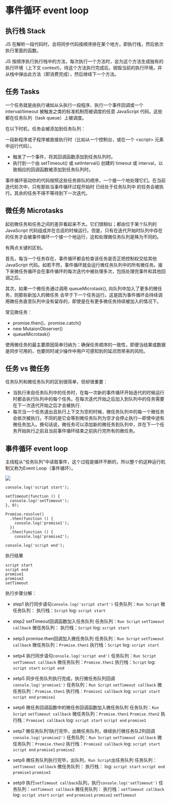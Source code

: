# 事件循环 event loop

## 执行栈 Stack

JS 在解析一段代码时，会将同步代码按顺序排在某个地方，即执行栈，然后依次执行里面的函数。

JS 按顺序执行执行栈中的方法，每次执行一个方法时，会为这个方法生成独有的执行环境（上下文 context)，待这个方法执行完成后，销毁当前的执行环境，并从栈中弹出此方法（即消费完成），然后继续下一个方法。

## 任务 Tasks

一个任务就是由执行诸如从头执行一段程序、执行一个事件回调或一个 interval/timeout 被触发之类的标准机制而被调度的任意 JavaScript 代码。这些都在任务队列（task queue）上被调度。

在以下时机，任务会被添加到任务队列：

一段新程序或子程序被直接执行时（比如从一个控制台，或在一个 \<script\> 元素中运行代码）。
+ 触发了一个事件，将其回调函数添加到任务队列时。
+ 执行到一个由 setTimeout() 或 setInterval() 创建的 timeout 或 interval，以致相应的回调函数被添加到任务队列时。

事件循环驱动你的代码按照这些任务排队的顺序，一个接一个地处理它们。在当前迭代轮次中，只有那些当事件循环过程开始时 已经处于任务队列中 的任务会被执行。其余的任务不得不等待到下一次迭代。

## 微任务 Microtasks

起初微任务和任务之间的差异看起来不大。它们很相似；都由位于某个队列的 JavaScript 代码组成并在合适的时候运行。但是，只有在迭代开始时队列中存在的任务才会被事件循环一个接一个地运行，这和处理微任务队列是殊为不同的。

有两点关键的区别。

首先，每当一个任务存在，事件循环都会检查该任务是否正把控制权交给其他 JavaScript 代码。如若不然，事件循环就会运行微任务队列中的所有微任务。接下来微任务循环会在事件循环的每次迭代中被处理多次，包括处理完事件和其他回调之后。

其次，如果一个微任务通过调用 queueMicrotask(), 向队列中加入了更多的微任务，则那些新加入的微任务 会早于下一个任务运行。这是因为事件循环会持续调用微任务直至队列中没有留存的，即使是在有更多微任务持续被加入的情况下。


常见微任务：

+ promise.then()、promise.catch()
+ new MutaionObserver()
+ queueMicrotask()

使用微任务的最主要原因简单归纳为：确保任务顺序的一致性，即便当结果或数据是同步可用的，也要同时减少操作中用户可感知到的延迟而带来的风险。

## 任务 vs 微任务

任务队列和微任务队列的区别很简单，但却很重要：

+ 当执行来自任务队列中的任务时，在每一次新的事件循环开始迭代的时候运行时都会执行队列中的每个任务。在每次迭代开始之后加入到队列中的任务需要在下一次迭代开始之后才会被执行.
+ 每次当一个任务退出且执行上下文为空的时候，微任务队列中的每一个微任务会依次被执行。不同的是它会等到微任务队列为空才会停止执行—即使中途有微任务加入。换句话说，微任务可以添加新的微任务到队列中，并在下一个任务开始执行之前且当前事件循环结束之前执行完所有的微任务。

## 事件循环 event loop

主线程从"任务队列"中读取事件，这个过程是循环不断的，所以整个的这种运行机制又称为Event Loop（事件循环）。

<img src="https://www.ruanyifeng.com/blogimg/asset/2014/bg2014100802.png">

```
console.log('script start');

setTimeout(function () {
  console.log('setTimeout');
}, 0);

Promise.resolve()
  .then(function () {
    console.log('promise1');
  })
  .then(function () {
    console.log('promise2');

console.log('script end');
```

执行结果

```
script start
script end
promise1
promise2
setTimeout
```

执行步骤分解：

+ step1 执行同步语句`console.log('script start')`
任务队列：`Run Script`
微任务队列：
执行栈：`Script`
log: `script start`

+ step2 setTimeout回调函数加入任务队列
任务队列：`Run Script` `setTimeout callback`
微任务队列：
执行栈：`Script`
log: `script start`

+ setp3 promise.then回调加入微任务队列
任务队列：`Run Script` `setTimeout callback`
微任务队列：`Promise.then1`
执行栈：`Script`
log: `script start`

+ setp4 执行同步语句`console.log('script end')`
任务队列：`Run Script` `setTimeout callback`
微任务队列：`Promise.then1`
执行栈：`Script`
log: `script start` `script end`

+ setp5 同步任务队列执行完成，执行微任务队列回调`console.log('promise1')`
任务队列：`Run Script` `setTimeout callback`
微任务队列：`Promise.then1`
执行栈：`Promise1 callback`
log: `script start` `script end` `promise1`

+ setp6 微任务回调函数中的微任务回调函数加入微任务队列
任务队列：`Run Script` `setTimeout callback`
微任务队列：`Promise.then1` `Promise.then2`
执行栈：`Promise1 callback`
log: `script start` `script end` `promise1`

+ setp7 微任务队列1执行完毕，出微任务队列，继续执行微任务队2列回调`console.log('promise2')`
任务队列：`Run Script` `setTimeout callback`
微任务队列：`Promise.then2`
执行栈：`Promise2 callback`
log: `script start` `script end` `promise1` `promise2`

+ setp8 微任务队列执行完毕，出队列，`Run Script`出任务队列
任务队列：`setTimeout callback`
微任务队列：
执行栈：
log: `script start` `script end` `promise1` `promise2`

+ setp9 执行`setTimeout callback`队列，执行`console.log('setTimeout')`
任务队列：`setTimeout callback`
微任务队列：
执行栈：`setTimeout callback`
log: `script start` `script end` `promise1` `promise2` `setTimeout`